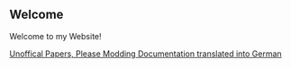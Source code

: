 ## Welcome 

Welcome to my Website! 

[Unoffical Papers, Please Modding Documentation translated into German](https://www.github.com/Fabi135/PapersPleaseModdingDoc)
